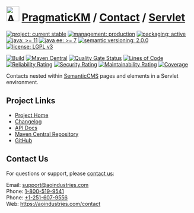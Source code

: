 # [<img src="ao-logo.png" alt="AO Logo" width="35" height="40">](https://github.com/aoindustries) [PragmaticKM](https://github.com/aoindustries/pragmatickm) / [Contact](https://github.com/aoindustries/pragmatickm-contact) / [Servlet](https://github.com/aoindustries/pragmatickm-contact-servlet)

[![project: current stable](https://pragmatickm.com/ao-badges/project-current-stable.svg)](https://aoindustries.com/life-cycle#project-current-stable)
[![management: production](https://pragmatickm.com/ao-badges/management-production.svg)](https://aoindustries.com/life-cycle#management-production)
[![packaging: active](https://pragmatickm.com/ao-badges/packaging-active.svg)](https://aoindustries.com/life-cycle#packaging-active)  
[![java: &gt;= 11](https://pragmatickm.com/ao-badges/java-11.svg)](https://docs.oracle.com/en/java/javase/11/docs/api/)
[![java ee: &gt;= 7](https://pragmatickm.com/ao-badges/javaee-7.svg)](https://docs.oracle.com/javaee/7/api/)
[![semantic versioning: 2.0.0](https://pragmatickm.com/ao-badges/semver-2.0.0.svg)](http://semver.org/spec/v2.0.0.html)
[![license: LGPL v3](https://pragmatickm.com/ao-badges/license-lgpl-3.0.svg)](https://www.gnu.org/licenses/lgpl-3.0)

[![Build](https://github.com/aoindustries/pragmatickm-contact-servlet/workflows/Build/badge.svg?branch=master)](https://github.com/aoindustries/pragmatickm-contact-servlet/actions?query=workflow%3ABuild)
[![Maven Central](https://maven-badges.herokuapp.com/maven-central/com.pragmatickm/pragmatickm-contact-servlet/badge.svg)](https://maven-badges.herokuapp.com/maven-central/com.pragmatickm/pragmatickm-contact-servlet)
[![Quality Gate Status](https://sonarcloud.io/api/project_badges/measure?branch=master&project=com.pragmatickm%3Apragmatickm-contact-servlet&metric=alert_status)](https://sonarcloud.io/dashboard?branch=master&id=com.pragmatickm%3Apragmatickm-contact-servlet)
[![Lines of Code](https://sonarcloud.io/api/project_badges/measure?branch=master&project=com.pragmatickm%3Apragmatickm-contact-servlet&metric=ncloc)](https://sonarcloud.io/component_measures?branch=master&id=com.pragmatickm%3Apragmatickm-contact-servlet&metric=ncloc)  
[![Reliability Rating](https://sonarcloud.io/api/project_badges/measure?branch=master&project=com.pragmatickm%3Apragmatickm-contact-servlet&metric=reliability_rating)](https://sonarcloud.io/component_measures?branch=master&id=com.pragmatickm%3Apragmatickm-contact-servlet&metric=Reliability)
[![Security Rating](https://sonarcloud.io/api/project_badges/measure?branch=master&project=com.pragmatickm%3Apragmatickm-contact-servlet&metric=security_rating)](https://sonarcloud.io/component_measures?branch=master&id=com.pragmatickm%3Apragmatickm-contact-servlet&metric=Security)
[![Maintainability Rating](https://sonarcloud.io/api/project_badges/measure?branch=master&project=com.pragmatickm%3Apragmatickm-contact-servlet&metric=sqale_rating)](https://sonarcloud.io/component_measures?branch=master&id=com.pragmatickm%3Apragmatickm-contact-servlet&metric=Maintainability)
[![Coverage](https://sonarcloud.io/api/project_badges/measure?branch=master&project=com.pragmatickm%3Apragmatickm-contact-servlet&metric=coverage)](https://sonarcloud.io/component_measures?branch=master&id=com.pragmatickm%3Apragmatickm-contact-servlet&metric=Coverage)

Contacts nested within [SemanticCMS](https://github.com/aoindustries/semanticcms) pages and elements in a Servlet environment.

## Project Links
* [Project Home](https://pragmatickm.com/contact/servlet/)
* [Changelog](https://pragmatickm.com/contact/servlet/changelog)
* [API Docs](https://pragmatickm.com/contact/servlet/apidocs/)
* [Maven Central Repository](https://search.maven.org/artifact/com.pragmatickm/pragmatickm-contact-servlet)
* [GitHub](https://github.com/aoindustries/pragmatickm-contact-servlet)

## Contact Us
For questions or support, please [contact us](https://aoindustries.com/contact):

Email: [support@aoindustries.com](mailto:support@aoindustries.com)  
Phone: [1-800-519-9541](tel:1-800-519-9541)  
Phone: [+1-251-607-9556](tel:+1-251-607-9556)  
Web: https://aoindustries.com/contact
